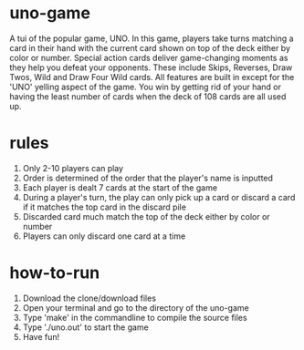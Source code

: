 # uno-game
A tui of the popular game, UNO. In this game, players take turns matching a card in their hand with the current card shown on top of the deck either by color or number. Special action cards deliver game-changing moments as they help you defeat your opponents. These include Skips, Reverses, Draw Twos, Wild and Draw Four Wild cards. All features are built in except for the 'UNO' yelling aspect of the game. You win by getting rid of your hand or having the least number of cards when the deck of 108 cards are all used up.

# rules
1. Only 2-10 players can play
2. Order is determined of the order that the player's name is inputted
3. Each player is dealt 7 cards at the start of the game
4. During a player's turn, the play can only pick up a card or discard a card if it matches the top card in the discard pile
5. Discarded card much match the top of the deck either by color or number
6. Players can only discard one card at a time

# how-to-run
1) Download the clone/download files
2) Open your terminal and go to the directory of the uno-game
3) Type 'make' in the commandline to compile the source files
4) Type './uno.out' to start the game
5) Have fun!


